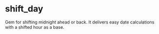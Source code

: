 shift_day
=========

Gem for shifting midnight ahead or back. It delivers easy date calculations with a shifted hour as a base.
